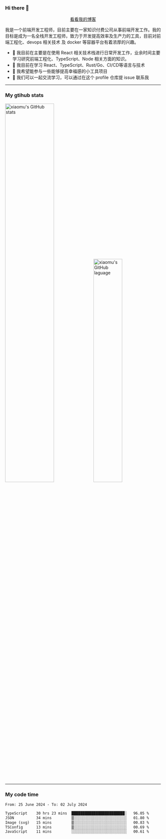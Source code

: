 ### Hi there 👋

<p align="center">
  <a href="https://blog.realjacket.fun">看看我的博客</a>
</p>

我是一个前端开发工程师，目前主要在一家知识付费公司从事前端开发工作。我的目标是成为一名全栈开发工程师，致力于开发提高效率及生产力的工具，目前对前端工程化、devops 相关技术 及 docker 等容器平台有着浓厚的兴趣。

- 🔭 我目前在主要是在使用 React 相关技术栈进行日常开发工作，业余时间主要学习研究前端工程化、TypeScript、Node 相关方面的知识。
- 🌱 我目前在学习 React、TypeScript、Rust/Go、CI/CD等语言与技术
- 👯 我希望能参与一些能够提高幸福感的小工具项目
- 💬 我们可以一起交流学习，可以通过在这个 profile 仓库提 issue 联系我

***

### My gtihub stats

<a><img src="https://github-readme-stats-git-masterrstaa-rickstaa.vercel.app/api?username=real-jacket&&show_icons=true" title="xiaomu's GitHub stats" alt="xiaomu's GitHub stats" style="width:56%;"/></a>
<a><img src="https://github-readme-stats-git-masterrstaa-rickstaa.vercel.app/api/top-langs/?username=real-jacket&layout=compact" title="xiaomu's GitHub laguage" alt="xiaomu's GitHub laguage" style="width:43%;"/><a/>

***

### My code time

<!--START_SECTION:waka-->

```txt
From: 25 June 2024 - To: 02 July 2024

TypeScript    30 hrs 23 mins  ████████████████████████░   96.05 %
JSON          34 mins         ▒░░░░░░░░░░░░░░░░░░░░░░░░   01.80 %
Image (svg)   15 mins         ▒░░░░░░░░░░░░░░░░░░░░░░░░   00.83 %
TSConfig      13 mins         ▒░░░░░░░░░░░░░░░░░░░░░░░░   00.69 %
JavaScript    11 mins         ░░░░░░░░░░░░░░░░░░░░░░░░░   00.61 %
```

<!--END_SECTION:waka-->
